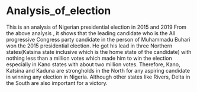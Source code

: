 # Analysis_of_election
This is an analysis of Nigerian presidential election in 2015 and 2019
From the above analysis , it shows that the leading candidate who is the All progressive Congress party candidate in the person of Muhammadu Buhari won the 2015 presidential election. He got his lead in three Northern states(Katsina state inclusive which is the home state of the candidate) with nothing less than a million votes which made him to win the election especially in Kano states with about two million votes. Therefore, Kano, Katsina and Kaduna are strongholds in the North for any aspiring candidate in winning any election in Nigeria. Although other states like Rivers, Delta in the South are also important for a victory.
